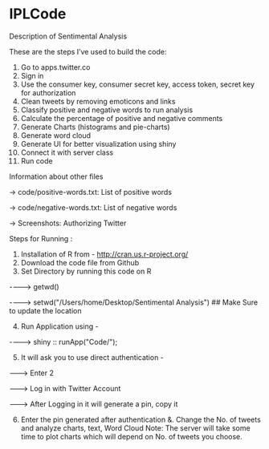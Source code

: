 # IPLCode
Description of Sentimental Analysis

These are the steps I’ve used to build the code:

1.	Go to apps.twitter.co
2.	Sign in 
3.	Use the consumer key, consumer secret key, access token, secret key for authorization 
4.	Clean tweets by removing emoticons and links 
5.	Classify positive and negative words to run analysis 
6.	Calculate the percentage of positive and negative comments
7.	Generate Charts (histograms and pie-charts)
8.	Generate word cloud
9.	Generate UI for better visualization using shiny 
10.	Connect it with server class
11.	Run code

Information about other files

-> code/positive-words.txt: List of positive words

-> code/negative-words.txt: List of negative words

-> Screenshots: Authorizing Twitter


Steps for Running :
1. Installation of R from - http://cran.us.r-project.org/
2. Download the code file from Github
3. Set Directory by running this code on R

----> getwd()

----> setwd("/Users/home/Desktop/Sentimental Analysis")  ## Make Sure to update the location 

4. Run Application using - 

----> shiny :: runApp("Code/");

5.  It will ask you to use direct authentication - 

---> Enter 2

---> Log in with Twitter Account

---> After Logging in it will generate a pin, copy it

6. Enter the pin generated after authentication
&. Change the No. of tweets and analyze charts, text, Word Cloud
Note:  The server will take some time to plot charts which will depend on No. of tweets you choose.
